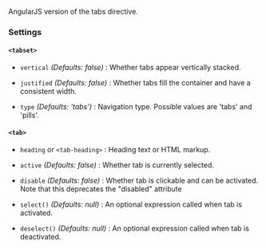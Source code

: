 AngularJS version of the tabs directive.

### Settings ###

#### `<tabset>` ####

 * `vertical`
 	_(Defaults: false)_ :
 	Whether tabs appear vertically stacked.

 * `justified`
 	_(Defaults: false)_ :
 	Whether tabs fill the container and have a consistent width.

 * `type`
 	_(Defaults: 'tabs')_ :
 	Navigation type. Possible values are 'tabs' and 'pills'.

#### `<tab>` ####

 * `heading` or `<tab-heading>`
 	:
 	Heading text or HTML markup.

 * `active` <i class="glyphicon glyphicon-eye-open"></i>
 	_(Defaults: false)_ :
 	Whether tab is currently selected.

 * `disable` <i class="glyphicon glyphicon-eye-open"></i>
 	_(Defaults: false)_ :
 	Whether tab is clickable and can be activated.
 	Note that this deprecates the "disabled" attribute  

 * `select()`
 	_(Defaults: null)_ :
 	An optional expression called when tab is activated.
    
 * `deselect()`
 	_(Defaults: null)_ :
 	An optional expression called when tab is deactivated.
